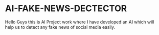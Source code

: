 # AI-FAKE-NEWS-DECTECTOR
Hello Guys this is AI Project work where I have developed an AI which will help us to detect any fake news of social media easily.
